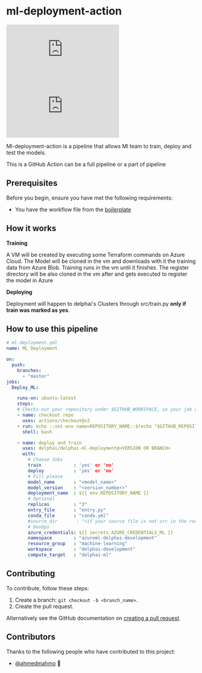 # ml-deployment-action


<!--- These are examples. See https://shields.io for others or to customize this set of shields. You might want to include dependencies, project status and licence info here --->
![GitHub repo size](https://img.shields.io/github/repo-size/scottydocs/README-template.md)
![GitHub contributors](https://img.shields.io/github/contributors/scottydocs/README-template.md)

Ml-deployment-action is a pipeline that allows Ml team to train, deploy and test the models.

This is a GitHub Action can be a full pipeline or a part of pipeline
## Prerequisites

Before you begin, ensure you have met the following requirements:
<!--- These are just example requirements. Add, duplicate or remove as required --->
* You have the workflow file from the [boilerplate](https://github.com/delphai/delphai-boilerplate)

## How it works
**Training**

A VM will be created by executing some Terraform commands on Azure Cloud.
The Model will be cloned in the vm and downloads with it the training data from Azure Blob.
Training runs in the vm until it finishes.
The register directory will be also cloned in the vm after and gets executed to register the model in Azure 

**Deploying**

Deployment will happen to delphai's Clusters through src/train.py **only if train was marked as yes**.

## How to use this pipeline 


``` yaml
# ml-deployment.yml
name: ML Deployment

on:
  push:
    branches:
      - "master"
jobs:
  Deploy_ML:

    runs-on: ubuntu-latest
    steps:
    # Checks-out your repository under $GITHUB_WORKSPACE, so your job can access it
    - name: checkout repo
      uses: actions/checkout@v2
    - run: echo ::set-env name=REPOSITORY_NAME::$(echo "$GITHUB_REPOSITORY" | awk -F / '{print $2}' | sed -e "s/:refs//")
      shell: bash

    - name: deploy and train 
      uses: delphai/delphai-ml-deployment@<VERSION OR BRANCH>
      with:
        # Choose Jobs 
        train            : 'yes' or 'no'
        deploy           : 'yes' or 'no'
        # Fill please
        model_name       : "<model_name>"
        model_version    : "<version_number>"
        deployment_name  : ${{ env.REPOSITORY_NAME }}
        # Optional 
        replicas         : "3"
        entry_file       : "entry.py"
        conda_file       : "conda.yml"
        #source_dir       : "<if your source file is not src in the root >"
        # DevOps 
        azure_credentials: ${{ secrets.AZURE_CREDENTIALS_ML }}
        namespace        : "azureml-delphai-development"
        resource_group   : "machine-learning"
        workspace        : "delphai-development"
        compute_target   : "delphai-ml"

```


## Contributing
<!--- If your README is long or you have some specific process or steps you want contributors to follow, consider creating a separate CONTRIBUTING.md file--->
To contribute, follow these steps:


1. Create a branch: `git checkout -b <branch_name>`.
2. Create the pull request.

Alternatively see the GitHub documentation on [creating a pull request](https://help.github.com/en/github/collaborating-with-issues-and-pull-requests/creating-a-pull-request).

## Contributors

Thanks to the following people who have contributed to this project:

* [@ahmedmahmo](https://github.com/ahmedmahmo) 📖
